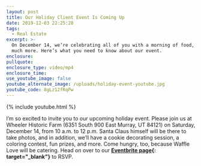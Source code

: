 ```yaml
---
layout: post
title: Our Holiday Client Event Is Coming Up
date: 2019-12-03 22:25:28
tags:
  - Real Estate
excerpt: >-
  On December 14, we’re celebrating all of you with a morning of food, fun, and
  much more. Here’s what you need to know about our event.
enclosure:
pullquote:
enclosure_type: video/mp4
enclosure_time:
use_youtube_image: false
youtube_alternate_image: /uploads/holiday-event-youtube.jpg
youtube_code: 8gLz12fRqPw
---
```


{% include youtube.html %}

I’m so excited to invite you to our upcoming holiday event. Please join us at Wheeler Historic Farm (6351 South 900 East Murray, UT 84121) on Saturday, December 14, from 10 a.m. to 12 p.m. Santa Claus himself will be there to take photos, and in addition, we’ll have a cookie decorating session, a coloring contest, fun prizes, and more. Come hungry, too, because Waffle Love will be catering. Head on over to our **[Eventbrite page](https://udyevents.eventbrite.com/){: target="_blank"}** to RSVP.